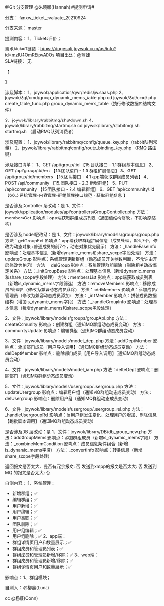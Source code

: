 @Git 分支管理 @朱晓娜(Hannah) #提测申请# 

分支： fanxw_ticket_evaluate_20210924

分支来源： master

提测内容：
1、Tickets评价；

需求kickoff链接：https://dogesoft.joywok.com/as/info?id=mzIU4OmREipvADOs
项目出处：@蓝蛙  
SLA链接： 无


【



】

涉及脚本：
1、joywok/application/qwr/redis/jw.saas.php
2、joywok/Sql/cmd/group_dynamic_mems_table.php
cd joywok/Sql/cmd/
php create_table_func.php group_dynamic_mems_table（执行修改数据库结构文件）

3、joywok/library/rabbitmq/shutdown.sh
4、joywok/library/rabbitmq/startmq.sh
cd joywok/library/rabbitmq/
sh startmq.sh （启动RMQ队列消费者）

涉及配置：
1、joywok/library/rabbitmq/config/queue_key.php（rabbit队列常量）
2、joywok/library/rabbitmq/config/route_binding_key.php （RMQ 路由键）

涉及接口清单：
1、GET  /api/group/:id		【15.团队接口 - 1.1 群组基本信息】
2、GET  /api/group/:id/ext	【15.团队接口 - 1.5 群组扩展信息】
3、GET  /api/group/:id/members	【15.团队接口 - 4.1 app端获取群组成员列表】
4、POST /api/community		【15.团队接口 - 2.3 新增群组】
5、PUT  /api/community		【15.团队接口 - 2.4 编辑群组】
6、GET  /api/community/:id	【68.3 系统管理-内容管理-群组管理接口规范 - 获取群组信息
】

是否涉及Controller 层改动：是
1、文件：joywok/application/modules/api/controllers/GroupController.php
方法：membersGet
影响点：app端获取群组成员列表（返回值结构修改，不影响原结构）

是否涉及model层改动：是
1、文件：joywok/library/models/groups/group.php
方法：getGroupExt
影响点：app端获取群组扩展信息（成员处理，默认7个，修改为动态对象+普通成员的前7个，动态对象优先展示）
方法：_handleBaseInfo
影响点：处理基本信息（新增dynamic_mems和share_scope字段处理）
方法：updateGroup
影响点：系统管理更新群组（动态成员开关参数判断，不允许由开启修改为关闭）
方法：_delGroup
影响点：系统管理群组删除（删除相关动态绑定关系）
方法：_initGroupBase
影响点：处理基本信息（新增dynamic_mems和share_scope字段处理）
方法：membersList
影响点：app端获取成员列表（新增is_dynamic_mems字段筛选）
方法：removeMembers
影响点：移除成员/管理员（修改为兼容动态成员移除）
方法：addMembers
影响点：添加成员/管理员（修改为兼容动态成员添加）
方法：_initMember
影响点：拼装成员数据结构（增加is_dynamic_mems字段）
方法：_handleGroupInfo
影响点：处理基本信息（新增dynamic_mems和share_scope字段处理）

2、文件：joywok/library/models/groups/groupApi.php
方法：createComunity
影响点：创建群组（通知MQ群组动态成员变动）
方法：communityUpdate
影响点：编辑群组（通知MQ群组动态成员变动）

3、文件：joywok/library/models/model_dept.php
方法：addDeptMember
影响点：添加部门成员【用户导入调用】（通知MQ群组动态成员变动）
方法：delDeptMember
影响点：删除部门成员【用户导入调用】（通知MQ群组动态成员变动）

4、文件：joywok/library/models/model_iam.php
方法：delteDept
影响点：删除部门（通知MQ群组动态成员变动）

5、文件：joywok/library/models/usergroup/usergroup.php
方法：updateUsergroup
影响点：编辑用户组（通知MQ群组动态成员变动）
方法：delUsergroup
影响点：删除用户组（通知MQ群组动态成员变动）

6、文件：joywok/library/models/usergroup/usergroup_rel.php
方法：_handleUsergroupRel
影响点：当用户组发生变化，处理用户的增加、删除信息【跑批脚本调用】（通知MQ群组动态成员变动）

是否涉及DB 层改动：是
1、文件：joywok/library/DB/db_group_new.php
方法：addGroupMems
影响点：添加群组成员（新增is_dynamic_mems字段）
方法：_combineMemCondition
影响点：成员信息条件组合（新增is_dynamic_mems字段）
方法：_convertInfo
影响点：转换信息（新增share_scope字段处理）

返回报文是否太大、是否有冗余报文: 否
发送到xmpp的报文是否太大: 否
发送到MQ 的报文是否太大: 否

自测内容：
1、系统管理：
- 新增群组；✅
- 编辑群组；✅
- 用户新增；✅
- 用户编辑；✅
- 用户离职；✅
- 团队删除；✅
- 用户组编辑；✅
- 用户组删除；✅
2、app端：
- 群组详情页用户和数量展示；✅
- 群组成员和管理员列表；✅
- 群组成员和管理员新增/移除；✅
3、web端：
- 群组成员和管理员新增/移除；✅
- 群组详情页用户和数量展示；✅


影响点：
1、群组模块；

自测人： @柳鑫(Luna)

cc @杨康(Conn)